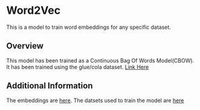 # Word2Vec
This is a model to train word embeddings for any specific dataset.
## Overview
This model has been trained as a Continuous Bag Of Words Model(CBOW).
It has been trained using the glue/cola dataset. [Link Here](https://www.tensorflow.org/datasets/catalog/glue#gluecola_default_config)
## Additional Information
The embeddings are [here](https://github.com/HariAakash646/Word2Vec/tree/master/Embedding_files).
The datsets used to train the model are [here](https://github.com/HariAakash646/Word2Vec/tree/master/Embedding_files)
